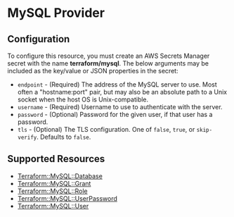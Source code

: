 # MySQL Provider

## Configuration

To configure this resource, you must create an AWS Secrets Manager secret with the name **terraform/mysql**. The below arguments may be included as the key/value or JSON properties in the secret:

* `endpoint` - (Required) The address of the MySQL server to use. Most often a "hostname:port" pair, but may also be an absolute path to a Unix socket when the host OS is Unix-compatible.
* `username` - (Required) Username to use to authenticate with the server.
* `password` - (Optional) Password for the given user, if that user has a password.
* `tls` - (Optional) The TLS configuration. One of `false`, `true`, or `skip-verify`. Defaults to `false`.


## Supported Resources

* [Terraform::MySQL::Database](docs/providers/mysql/Database.md)
* [Terraform::MySQL::Grant](docs/providers/mysql/Grant.md)
* [Terraform::MySQL::Role](docs/providers/mysql/Role.md)
* [Terraform::MySQL::UserPassword](docs/providers/mysql/UserPassword.md)
* [Terraform::MySQL::User](docs/providers/mysql/User.md)